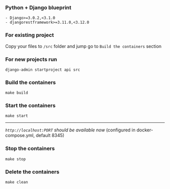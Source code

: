 ### Python + Django blueprint

```shell
- Django>=3.0.2,<3.1.0
- djangorestframework>=3.11.0,<3.12.0
``` 

### For existing project
Copy your files to `/src` folder and jump go to `Build the containers` section

### For new projects run 

`django-admin startproject api src`

### Build the containers 
`make build`    

### Start the containers 
`make start`    

___
*`http://localhost:PORT` should be available now* (configured in docker-compose.yml, default 8345)

### Stop the containers 
`make stop`  

### Delete the containers 
`make clean`   
